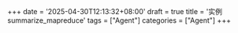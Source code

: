 +++
date = '2025-04-30T12:13:32+08:00'
draft = true
title = '实例 summarize_mapreduce'
tags = ["Agent"]
categories = ["Agent"]
+++
